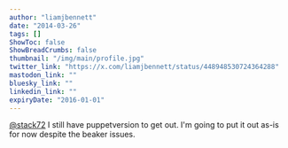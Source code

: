 ```yaml
---
author: "liamjbennett"
date: "2014-03-26"
tags: []
ShowToc: false
ShowBreadCrumbs: false
thumbnail: "/img/main/profile.jpg"
twitter_link: "https://x.com/liamjbennett/status/448948530724364288"
mastodon_link: ""
bluesky_link: ""
linkedin_link: ""
expiryDate: "2016-01-01"
---
```


[@stack72](https://x.com/stack72) I still have puppetversion to get out. I'm going to put it out as-is for now despite the beaker issues.

